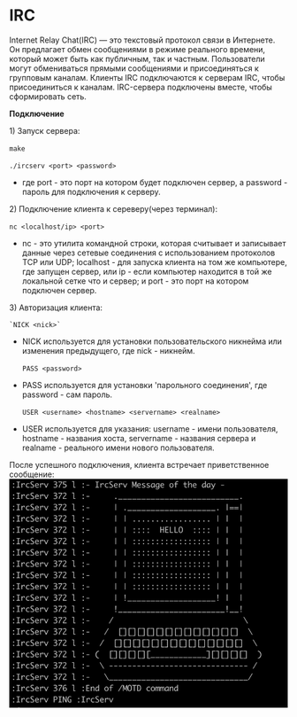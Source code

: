 # IRC

Internet Relay Chat(IRC) — это текстовый протокол связи в Интернете.
Он предлагает обмен сообщениями в режиме реального времени, который может быть как публичным, так и частным. Пользователи могут обмениваться
прямыми сообщениями и присоединяться к групповым каналам.
Клиенты IRC подключаются к серверам IRC, чтобы присоединиться к каналам. IRC-сервера подключены
вместе, чтобы сформировать сеть.

**Подключение**

<!-- <details> -->
<summary>1) Запуск сервера:</summary>

`make`

`./ircserv <port> <password>`
- где port - это порт на котором будет подключен сервер, а password - пароль для подключения к серверу.
<!-- </details> -->
        
  
<!-- <details> -->
<summary>2) Подключение клиента к сереверу(через терминал):</summary>

`nc <localhost/ip> <port>`
- nc - это утилита командной строки, которая считывает и записывает данные через сетевые соединения с использованием протоколов TCP или UDP; 
localhost - для запуска клиента на том же компьютере, где запущен сервер, или ip - если компьютер находится в той же локальной сетке что и сервер;
и port - это порт на котором подключен сервер.
<!-- </details> -->
            
<!-- <details>           -->
<summary>3) Авторизация клиента:</summary>

    `NICK <nick>`
- NICK используется для установки пользовательского никнейма или изменения предыдущего, где nick - никнейм.

    `PASS <password>`
- PASS используется для установки 'парольного соединения', где password - сам пароль.

    `USER <username> <hostname> <servername> <realname>`
- USER используется для указания: username - имени пользователя, hostname - названия хоста, servername - названия сервера и realname - реального имени нового 
пользователя.

После успешного подключения, клиента встречает приветственное сообщение:
<img width="683" alt="Welcome message" src="https://github.com/Kirillznkv/ft_irc/blob/main/info/images/welcome%20message.png">
<!-- </details> -->


<!-- **Команды** -->

<!-- <details> -->
<!-- <summary>В нашем IRC реализованы следующие команды:</summary>
    
 - *PASS* - Устанавливает пароль соединения. Эта команда должна быть использована перед регистрацией имени пользователя;

 - *NICK* - Позволяет пользователю изменить его ник в IRC; 

 - *USER* - Эта команда используется в начале установления соединения для того, чтобы определить имя пользователя, хост, реальное имя и флаги соединения;

 - *QUIT* - Отключает пользователя от сервера;

 - *ADMIN* - Заставляет сервер вернуть информацию об администраторе сервера, определённый в аргументе <сервер>, или текущего сервера, если этот аргумент не приведен;

 - *AWAY* - Задаёт сообщение, которое автоматически отображается в ответ на приватные сообщения, направленные пользователю;

 - *INFO* - Возвращает информацию о сервере;
 - *INVITE* - Приглашает пользователя в канал.Только находящиеся на канале пользователи могут приглашать других участников;
 - *ISON* - Запрашивает статус пользователей, перечисленных в первом аргументе команды <имена пользователей>, и разделенных пробелами. Сервер возвращает список тех из них, которые в данный момент находятся в сети, в виде разделенного пробелами списка;
 - *JOIN* - Позволяет присоединиться к каналу указаному в качестве аргумента;
 - *KICK* - Удаляет пользователя с канала;
 - *KILL* - Удаляет пользователя из сети;
 - *LIST* - Возвращает список всех каналов на сервере;
 - *MODE* - Позволяет изменять режим как имен пользователей, так и каналов;
 
 - MOTD - ;
 - NAMES - ;
 - NOTICE - ;
 - OPER - ;
 - PART - ;
 - PING - ;
 - PONG - ;
 - PRIVMSG - ;
 - REHASH - ;
 - RESTART - ;
 - TIME - ;
 - TOPIC - ;
 - VERSION - ;
 - WALLOPS - ;
 - WHO - ;
 - WHOIS - ;
 - WHOWAS - ; -->
<!--  </details> -->
